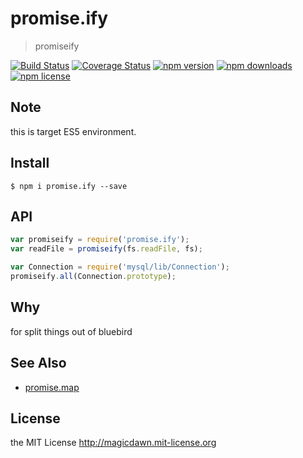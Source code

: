 # promise.ify
> promiseify

[![Build Status](https://travis-ci.org/magicdawn/promise.ify.svg?style=flat-square)](https://travis-ci.org/magicdawn/promise.ify)
[![Coverage Status](https://coveralls.io/repos/github/magicdawn/promise.ify/badge.svg?branch=master&style=flat-square)](https://coveralls.io/github/magicdawn/promise.ify?branch=master)
[![npm version](https://img.shields.io/npm/v/promise.ify.svg?style=flat-square)](https://www.npmjs.com/package/promise.ify)
[![npm downloads](https://img.shields.io/npm/dm/promise.ify.svg?style=flat-square)](https://www.npmjs.com/package/promise.ify)
[![npm license](https://img.shields.io/npm/l/promise.ify.svg?style=flat-square)](http://magicdawn.mit-license.org)

## Note
this is target ES5 environment.

## Install
```
$ npm i promise.ify --save
```

## API

```js
var promiseify = require('promise.ify');
var readFile = promiseify(fs.readFile, fs);

var Connection = require('mysql/lib/Connection');
promiseify.all(Connection.prototype);
```

## Why

for split things out of bluebird

## See Also

- [promise.map](https://github.com/magicdawn/promise.map)

## License

the MIT License http://magicdawn.mit-license.org
